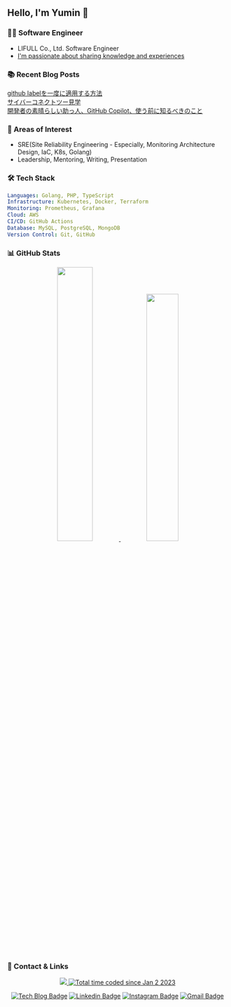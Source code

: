 ## Hello, I'm Yumin 👋

### 👨‍💻 Software Engineer
- LIFULL Co., Ltd. Software Engineer
-  [I'm passionate about sharing knowledge and experiences](https://yuminnk-devlog.vercel.app/%E6%8A%80%E8%A1%93%E6%9B%B8)

### 📚 Recent Blog Posts

[github labelを一度に適用する方法](https://yuminnk-devlog.vercel.app/github-label%E4%B8%80%E5%BA%A6%E9%81%A9%E7%94%A8%E6%96%B9%E6%B3%95)  
[サイバーコネクトツー見学](https://yuminnk-devlog.vercel.app/%E8%A6%8B%E5%AD%A6)  
[開発者の素晴らしい助っ人、GitHub Copilot、使う前に知るべきのこと](https://yuminnk-devlog.vercel.app/%E9%96%8B%E7%99%BA%E8%80%85%E7%B4%A0%E6%99%B4%E5%8A%A9%E4%BA%BAgithub-copilot%E4%BD%BF%E5%89%8D%E7%9F%A5)  

### 🌟 Areas of Interest
- SRE(Site Reliability Engineering - Especially, Monitoring Architecture Design, IaC, K8s, Golang)
- Leadership, Mentoring, Writing, Presentation

### 🛠 Tech Stack

```yaml
Languages: Golang, PHP, TypeScript
Infrastructure: Kubernetes, Docker, Terraform
Monitoring: Prometheus, Grafana
Cloud: AWS
CI/CD: GitHub Actions
Database: MySQL, PostgreSQL, MongoDB
Version Control: Git, GitHub
```

### 📊 GitHub Stats
<div align="center">
    
<a href="https://github.com/anuraghazra/github-readme-stats">
    <img src="https://github-readme-stats.vercel.app/api?username=yuminn-k&show_icons=true&theme=material-palenight&hide_border=true&bg_color=20232a&icon_color=E3E3E3A8&text_color=fff&title_color=918FE0&count_private=true&include_all_commits=true&rank_icon=percentile" width=40% />
</a>
<a href="https://github.com/yuminn-k/github-stats">
  <img src="https://github-readme-stats.vercel.app/api/wakatime?username=yuminn_k&layout=compact&langs_count=10&hide=blade%20template,java,markdown&theme=material-palenight&hide_border=true&bg_color=20232a&icon_color=E3E3E3A8&text_color=fff&title_color=918FE0" width=38% />
</a>
  
</div>

### 🔗 Contact & Links
<div align="center">
  <p align="center">
  <a href="https://hits.seeyoufarm.com">
    <img src="https://hits.seeyoufarm.com/api/count/incr/badge.svg?url=https%3A%2F%2Fgithub.com%2Fyuminn-k&count_bg=%233573CD&title_bg=%23555555&icon=github.svg&icon_color=%23E7E7E7&title=hits&edge_flat=false"/>
  </a>
  <a href="https://wakatime.com/@2a5b0c92-79d5-4609-b48d-2ca2d0bccde7">
    <img src="https://wakatime.com/badge/user/2a5b0c92-79d5-4609-b48d-2ca2d0bccde7.svg" alt="Total time coded since Jan 2 2023" />
  </a>
  <!--START_SECTION:waka-->
  <!--END_SECTION:waka-->
      
[![Tech Blog Badge](http://img.shields.io/badge/-Tech%20blog-black?style=flat-square&logo=github&link=https://yuminnk-devlog.vercel.app/)](https://yuminnk-devlog.vercel.app/) 
[![Linkedin Badge](https://img.shields.io/badge/-LinkedIn-blue?style=flat-square&logo=Linkedin&logoColor=white&link=https://www.linkedin.com/in/yuminn-k/)](https://www.linkedin.com/in/yuminn-k/) 
[![Instagram Badge](https://img.shields.io/badge/-Instagram-dd2a7b?style=flat-square&logo=instagram&logoColor=white&link=https://www.instagram.com/yuu._.min_k/)](https://www.instagram.com/yuu._.min_k/) 
[![Gmail Badge](https://img.shields.io/badge/-Gmail-d14836?style=flat-square&logo=Gmail&logoColor=white&link=mailto:gimyumin40@gmail.com)](mailto:gimyumin40@gmail.com)

</p>

</div>
